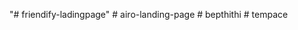 "# friendify-ladingpage" 
#   a i r o - l a n d i n g - p a g e  
 #   b e p t h i t h i  
 #   t e m p a c e  
 